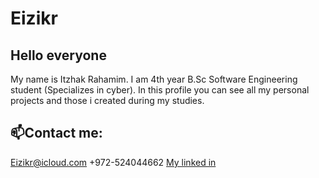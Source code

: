 # Eizikr
## Hello everyone
My name is Itzhak Rahamim.
I am 4th year B.Sc Software Engineering student (Specializes in cyber).
In this profile you can see all my personal projects and those i created during my studies.

## 📫Contact me:
Eizikr@icloud.com
+972-524044662
[My linked in]([https://helpo-t10.herokuapp.com](https://www.linkedin.com/in/itzik-rahamim-developer/))

